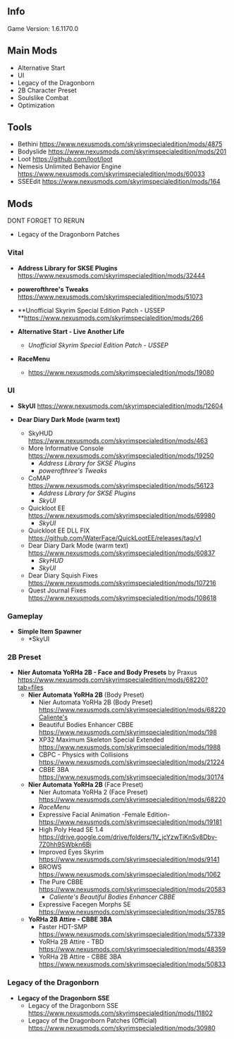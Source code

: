 ## Info
Game Version: 1.6.1170.0

## Main Mods
- Alternative Start
- UI
- Legacy of the Dragonborn
- 2B Character Preset
- Soulslike Combat
- Optimization

## Tools
- Bethini
  https://www.nexusmods.com/skyrimspecialedition/mods/4875
- Bodyslide
  https://www.nexusmods.com/skyrimspecialedition/mods/201
- Loot
  https://github.com/loot/loot
- Nemesis Unlimited Behavior Engine
  https://www.nexusmods.com/skyrimspecialedition/mods/60033
- SSEEdit
  https://www.nexusmods.com/skyrimspecialedition/mods/164

## Mods

DONT FORGET TO RERUN
- Legacy of the Dragonborn Patches

### Vital
- **Address Library for SKSE Plugins**
  https://www.nexusmods.com/skyrimspecialedition/mods/32444

- **powerofthree's Tweaks**
  https://www.nexusmods.com/skyrimspecialedition/mods/51073

- **Unofficial Skyrim Special Edition Patch - USSEP
  **https://www.nexusmods.com/skyrimspecialedition/mods/266

- **Alternative Start - Live Another Life**
	- *Unofficial Skyrim Special Edition Patch - USSEP*

- **RaceMenu**
	- https://www.nexusmods.com/skyrimspecialedition/mods/19080

### UI
- **SkyUI**
  https://www.nexusmods.com/skyrimspecialedition/mods/12604

- **Dear Diary Dark Mode (warm text)**
	- SkyHUD
	  https://www.nexusmods.com/skyrimspecialedition/mods/463
	- More Informative Console
	  https://www.nexusmods.com/skyrimspecialedition/mods/19250
		- *Address Library for SKSE Plugins*
		- *powerofthree's Tweaks*
	- CoMAP
	  https://www.nexusmods.com/skyrimspecialedition/mods/56123
		- *Address Library for SKSE Plugins*
		- *SkyUI*
	- Quickloot EE
	  https://www.nexusmods.com/skyrimspecialedition/mods/69980
		- *SkyUI*
	- Quickloot EE DLL FIX
	  https://github.com/WaterFace/QuickLootEE/releases/tag/v1
	- Dear Diary Dark Mode (warm text)
	  https://www.nexusmods.com/skyrimspecialedition/mods/60837
		- *SkyHUD*
		- *SkyUI*
	- Dear Diary Squish Fixes
	  https://www.nexusmods.com/skyrimspecialedition/mods/107216
	- Quest Journal Fixes
	  https://www.nexusmods.com/skyrimspecialedition/mods/108618

### Gameplay
- **Simple Item Spawner**
	- *SkyUI

### 2B Preset
- **Nier Automata YoRHa 2B - Face and Body Presets** by Praxus
  https://www.nexusmods.com/skyrimspecialedition/mods/68220?tab=files
	- **Nier Automata YoRHa 2B** (Body Preset)
		- Nier Automata YoRHa 2B (Body Preset)
		  https://www.nexusmods.com/skyrimspecialedition/mods/68220Caliente's
		-  Beautiful Bodies Enhancer CBBE
		  https://www.nexusmods.com/skyrimspecialedition/mods/198
		- XP32 Maximum Skeleton Special Extended
		  https://www.nexusmods.com/skyrimspecialedition/mods/1988
		- CBPC - Physics with Collisions
		  https://www.nexusmods.com/skyrimspecialedition/mods/21224
		- CBBE 3BA
		  https://www.nexusmods.com/skyrimspecialedition/mods/30174
	- **Nier Automata YoRHa 2B** (Face Preset)
		- Nier Automata YoRHa 2 (Face Preset)
		  https://www.nexusmods.com/skyrimspecialedition/mods/68220
		- *RaceMenu*
		- Expressive Facial Animation -Female Edition-
		  https://www.nexusmods.com/skyrimspecialedition/mods/19181
		- High Poly Head SE 1.4
		  https://drive.google.com/drive/folders/1V_jcYzwTiKnSv8Dbv-7Z0hh9SWbkn6Bi
		- Improved Eyes Skyrim
		  https://www.nexusmods.com/skyrimspecialedition/mods/9141
		- BROWS
		  https://www.nexusmods.com/skyrimspecialedition/mods/1062
		- The Pure CBBE
		  https://www.nexusmods.com/skyrimspecialedition/mods/20583
			- *Caliente's Beautiful Bodies Enhancer CBBE*
		- Expressive Facegen Morphs SE
		  https://www.nexusmods.com/skyrimspecialedition/mods/35785
	- **YoRHa 2B Attire - CBBE 3BA**
		- Faster HDT-SMP
		  https://www.nexusmods.com/skyrimspecialedition/mods/57339
		- YoRHa 2B Attire - TBD
		  https://www.nexusmods.com/skyrimspecialedition/mods/48359
		- YoRHa 2B Attire - CBBE 3BA
		  https://www.nexusmods.com/skyrimspecialedition/mods/50833



### Legacy of the Dragonborn
- **Legacy of the Dragonborn SSE**
	- Legacy of the Dragonborn SSE
	  https://www.nexusmods.com/skyrimspecialedition/mods/11802
	- Legacy of the Dragonborn Patches (Official)
	  https://www.nexusmods.com/skyrimspecialedition/mods/30980
